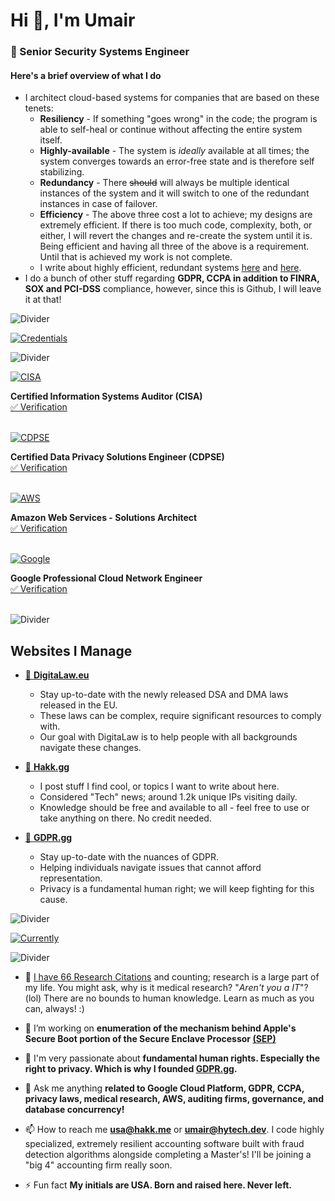 # Hi 👋, I'm Umair

### 🚀 Senior Security Systems Engineer
#### Here's a brief overview of what I do
* I architect cloud-based systems for companies that are based on these tenets: 
   * **Resiliency** - If something "goes wrong" in the code; the program is able to self-heal or continue without affecting the entire system itself.
   * **Highly-available** - The system is *ideally* available at all times; the system converges towards an error-free state and is therefore self stabilizing.
   * **Redundancy** - There ~~should~~ will always be multiple identical instances of the system and it will switch to one of the redundant instances in case of failover.
   * **Efficiency** - The above three cost a lot to achieve; my designs are extremely efficient. If there is too much code, complexity, both, or either, I will revert the changes and re-create the system until it is. Being efficient and having all three of the above is a requirement. Until that is achieved my work is not complete.
   * I write about highly efficient, redundant systems [here](https://hakk.gg/how-to-build-a-highly-available-system-using-consensus/) and [here](https://hakk.gg/keep-data-consistency-during-database-migration/).
 * I do a bunch of other stuff regarding **GDPR, CCPA in addition to FINRA, SOX and PCI-DSS** compliance, however, since this is Github, I will leave it at that! 
 
<p align="left"> <img src="https://i.imgur.com/W6NINWu.png" alt="Divider" /> </a>

<p align="left"> <a href="" target=""> <img src="https://i.imgur.com/c3xwJCU.png" alt="Credentials" /> </a>
  
<p align="left"> <img src="https://i.imgur.com/W6NINWu.png" alt="Divider" /> </a>

<p align="left"> <a href="https://www.youracclaim.com/badges/b229b999-dc0f-4ff3-b8d3-f9456664edd2/public_url" target="_blank"> <img src="https://i.imgur.com/BagDNhk.png" alt="CISA" /> </a>

<p align="left">
  <b>Certified Information Systems Auditor (CISA)</b><br>
   <a href="https://www.youracclaim.com/badges/b229b999-dc0f-4ff3-b8d3-f9456664edd2/public_url"> ✅ Verification</a>
<br><br>
</p>

<p align="left"> <a href="https://www.youracclaim.com/badges/54a21319-478b-48f6-a82e-41b610b8cf98/public_url" target="_blank"> <img src="https://i.imgur.com/aim7FpB.png" alt="CDPSE" /> </a>

<p align="left">
  <b>Certified Data Privacy Solutions Engineer (CDPSE)</b><br>
   <a href="https://www.youracclaim.com/badges/54a21319-478b-48f6-a82e-41b610b8cf98/public_url"> ✅ Verification</a>
<br><br>
</p>

<p align="left"> <a href="https://www.youracclaim.com/badges/3941f370-35ff-4f61-808f-729acb2d7c8f/public_url" target="_blank"> <img src="https://i.imgur.com/kdfNfKj.png" alt="AWS" /> </a>

<p align="left">
  <b>Amazon Web Services -  Solutions Architect</b><br>
   <a href="https://www.youracclaim.com/badges/3941f370-35ff-4f61-808f-729acb2d7c8f/public_url"> ✅ Verification</a>
<br><br>
</p>

<p align="left"> <a href="https://www.credential.net/612b882c-fbed-449b-8e8f-9293c85afb1d/" target="_blank"> <img src="https://i.imgur.com/8afqjb6.png" alt="Google" /> </a>

<p align="left">
  <b>Google Professional Cloud Network Engineer</b><br>
   <a href="https://www.credential.net/612b882c-fbed-449b-8e8f-9293c85afb1d/"> ✅ Verification</a>
<br><br>
</p>

<p align="left"> <img src="https://i.imgur.com/W6NINWu.png" alt="Divider" /> </a>

## Websites I Manage

<p align="left">
  
* <a href="https://DigitaLaw.eu"> 🔰 **DigitaLaw.eu**</a>
  * Stay up-to-date with the newly released DSA and DMA laws released in the EU.
  * These laws can be complex, require significant resources to comply with.
  * Our goal with DigitaLaw is to help people with all backgrounds navigate these changes.

* <a href="https://hakk.gg">  🔰 **Hakk.gg**</a>
  * I post stuff I find cool, or topics I want to write about here.
  * Considered "Tech" news; around 1.2k unique IPs visiting daily.
  * Knowledge should be free and available to all - feel free to use or take anything on there. No credit needed.


* <a href="https://GDPR.gg"> 🔰 **GDPR.gg**</a>
  * Stay up-to-date with the nuances of GDPR.
  * Helping individuals navigate issues that cannot afford representation.
  * Privacy is a fundamental human right; we will keep fighting for this cause.

</p>

<p align="left"> <img src="https://i.imgur.com/W6NINWu.png" alt="Divider" /> </a>

<p align="left"> <a href="" target=""> <img src="https://i.imgur.com/C43XXfw.png" alt="Currently" /> </a>

<p align="left"> <img src="https://i.imgur.com/W6NINWu.png" alt="Divider" /> </a>

* 🔬 [I have 66 Research Citations](https://scholar.google.com/citations?user=aRS4MOUAAAAJ&hl=en&oi=sra) and counting; research is a large part of my life. You might ask, why is it medical research? "*Aren't you a IT*"? (lol) There are no bounds to human knowledge. Learn as much as you can, always! :)

- 📌 I’m working on **enumeration of the mechanism behind Apple's Secure Boot portion of the Secure Enclave Processor [(SEP)](https://support.apple.com/guide/security/secure-enclave-overview-sec59b0b31ff/web)**

- 🚀 I'm very passionate about **fundamental human rights. Especially the right to privacy. Which is why I founded [GDPR.gg](https://gdpr.gg/).**

- 💬 Ask me anything **related to Google Cloud Platform, GDPR, CCPA, privacy laws, medical research, AWS, auditing firms, governance, and database concurrency!**

- 📫 How to reach me **usa@hakk.me** or **umair@hytech.dev**. I code highly specialized, extremely resilient accounting software built with fraud detection algorithms alongside completing a Master's! I'll be joining a "big 4" accounting firm really soon. 

- ⚡ Fun fact **My initials are USA. Born and raised here. Never left.**
